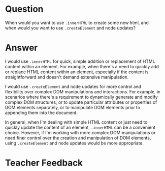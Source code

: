 # Question
When would you want to use `.innerHTML` to create some new html, and when would you want to use `.createElement` and node updates?

# Answer

I would use `.innerHTML` for quick, simple addition or replacement of HTML content within an element. For example, when there's a need to quickly add or replace HTML content within an element, especially if the content is straightforward and doesn't demand extensive manipulation.

I would use `.createElement` and node updates for more control and flexibility over complex DOM manipulations and interactions. For example, in scenarios where there's a requirement to dynamically generate and modify complex DOM structures, or to update particular attributes or properties of DOM elements separately, or to manipulate DOM elements prior to appending them into the document.

In general, when I'm dealing with simple HTML content or just need to quickly update the content of an element, `.innerHTML` can be a convenient choice. However, if I'm working with more complex DOM manipulations or need finer control over the creation and manipulation of DOM elements, using `.createElement` and node updates would be more appropriate.

# Teacher Feedback